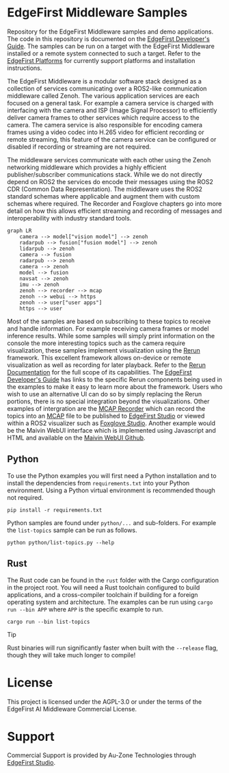 # EdgeFirst Middleware Samples

Repository for the EdgeFirst Middleware samples and demo applications.  The code in this repository is documented on the [EdgeFirst Developer's Guide](https://doc.edgefirst.ai/develop/perception/dev/).  The samples can be run on a target with the EdgeFirst Middleware installed or a remote system connected to such a target.  Refer to the [EdgeFirst Platforms](https://doc.edgefirst.ai/develop/platforms/) for currently support platforms and installation instructions.

The EdgeFirst Middleware is a modular software stack designed as a collection of services communicating over a ROS2-like communication middleware called Zenoh. The various application services are each focused on a general task. For example a camera service is charged with interfacing with the camera and ISP (Image Signal Processor) to efficiently deliver camera frames to other services which require access to the camera. The camera service is also responsible for encoding camera frames using a video codec into H.265 video for efficient recording or remote streaming, this feature of the camera service can be configured or disabled if recording or streaming are not required.

The middleware services communicate with each other using the Zenoh networking middleware which provides a highly efficient publisher/subscriber communications stack. While we do not directly depend on ROS2 the services do encode their messages using the ROS2 CDR (Common Data Representation). The middleware uses the ROS2 standard schemas where applicable and augment them with custom schemas where required. The Recorder and Foxglove chapters go into more detail on how this allows efficient streaming and recording of messages and interoperability with industry standard tools.

```mermaid
graph LR
    camera --> model["vision model"] --> zenoh    
    radarpub --> fusion["fusion model"] --> zenoh
    lidarpub --> zenoh
    camera --> fusion
    radarpub --> zenoh
    camera --> zenoh    
    model --> fusion
    navsat --> zenoh
    imu --> zenoh
    zenoh --> recorder --> mcap
    zenoh --> webui --> https
    zenoh --> user["user apps"]
    https --> user
```

Most of the samples are based on subscribing to these topics to receive and handle information.  For example receiving camera frames or model inference results.  While some samples will simply print information on the console the more interesting topics such as the camera require visualization, these samples implement visualization using the [Rerun](https://rerun.io) framework.  This excellent framework allows on-device or remote visualization as well as recording for later playback.  Refer to the [Rerun Documentation](https://rerun.io/docs/getting-started/what-is-rerun) for the full scope of its capabilities.  The [EdgeFirst Developer's Guide](https://doc.edgefirst.ai/develop/perception/dev/) has links to the specific Rerun components being used in the examples to make it easy to learn more about the framework.  Users who wish to use an alternative UI can do so by simply replacing the Rerun portions, there is no special integration beyond the visualizations.  Other examples of intergration are the [MCAP Recorder](https://doc.edgefirst.ai/develop/platforms/recording/) which can record the topics into an [MCAP](https://mcap.dev/) file to be published to [EdgeFirst Studio](https://doc.edgefirst.ai/develop/platforms/publishing/) or viewed within a ROS2 visualizer such as [Foxglove Studio](https://doc.edgefirst.ai/develop/platforms/foxglove/).  Another example would be the Maivin WebUI interface which is implemented using Javascript and HTML and available on the [Maivin WebUI Github](https://github.com/MaivinAI/webui).

## Python

To use the Python examples you will first need a Python installation and to install the dependencies from `requirements.txt` into your Python environment.  Using a Python virtual environment is recommended though not required.

```
pip install -r requirements.txt
```

Python samples are found under `python/...` and sub-folders.  For example the `list-topics` sample can be run as follows.

```
python python/list-topics.py --help
```

## Rust

The Rust code can be found in the `rust` folder with the Cargo configuration in the project root.  You will need a Rust toolchain configured to build applications, and a cross-compiler toolchain if building for a foreign operating system and architecture.  The examples can be run using `cargo run --bin APP` where `APP` is the specific example to run.

```
cargo run --bin list-topics
```

> [!TIP]
> Rust binaries will run significantly faster when built with the `--release` flag, though they will take much longer to compile!

# License

This project is licensed under the AGPL-3.0 or under the terms of the EdgeFirst AI Middleware Commercial License.

# Support

Commercial Support is provided by Au-Zone Technologies through [EdgeFirst Studio](https://edgefirst.ai).
